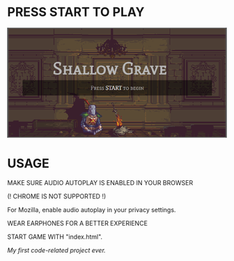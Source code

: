 # PRESS START TO PLAY

[![SHALLOW GRAVE](/images/readme.png)](https://dieau.github.io/ShallowGrave/)

# USAGE

MAKE SURE AUDIO AUTOPLAY IS ENABLED IN YOUR BROWSER

(! CHROME IS NOT SUPPORTED !)

For Mozilla, enable audio autoplay in your privacy settings.

WEAR EARPHONES FOR A BETTER EXPERIENCE

START GAME WITH "index.html".

*My first code-related project ever.*
